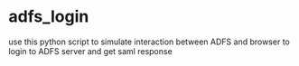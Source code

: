 # adfs_login
use this python script to simulate interaction between ADFS and browser to login to ADFS server and get saml response
